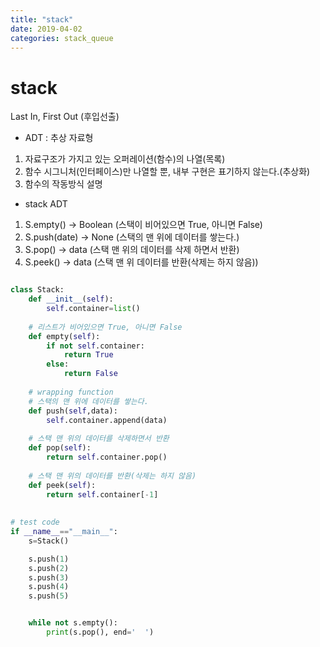 ```yaml
---
title: "stack"
date: 2019-04-02
categories: stack_queue
---
```


# stack
Last In, First Out (후입선출)

* ADT : 추상 자료형
1. 자료구조가 가지고 있는 오퍼레이션(함수)의 나열(목록)
2. 함수 시그니처(인터페이스)만 나열할 뿐, 내부 구현은 표기하지 않는다.(추상화)
3. 함수의 작동방식 설명


* stack ADT
1. S.empty() -> Boolean (스택이 비어있으면 True, 아니면 False)
2. S.push(date) -> None (스택의 맨 위에 데이터를 쌓는다.)
3. S.pop() -> data (스택 맨 위의 데이터를 삭제 하면서 반환)
4. S.peek() -> data (스택 맨 위 데이터를 반환(삭제는 하지 않음))


```python

class Stack:
    def __init__(self):
        self.container=list()
		
    # 리스트가 비어있으면 True, 아니면 False
    def empty(self):
        if not self.container:
            return True
        else:
            return False
	
    # wrapping function
    # 스택의 맨 위에 데이터를 쌓는다.
    def push(self,data):
        self.container.append(data)
	
    # 스택 맨 위의 데이터를 삭제하면서 반환
    def pop(self):
        return self.container.pop()
		
    # 스택 맨 위의 데이터를 반환(삭제는 하지 않음)
    def peek(self):
        return self.container[-1]
		
		
# test code		
if __name__=="__main__":
    s=Stack()

    s.push(1)
    s.push(2)
    s.push(3)
    s.push(4)
    s.push(5)


    while not s.empty():
        print(s.pop(), end='  ')
```
